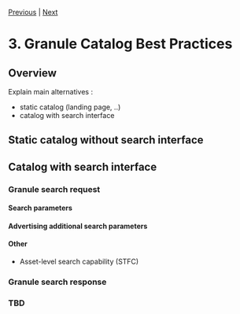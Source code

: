 [Previous](2-objectives-needs.md) | [Next](4-collection-catalogs.md)
# 3. Granule Catalog Best Practices

[//]: # (this is a comment)

## Overview

Explain main alternatives :
- static catalog (landing page, ..)
- catalog with search interface

## Static catalog without search interface

## Catalog with search interface

### Granule search request

#### Search parameters

#### Advertising additional search parameters

#### Other

- Asset-level search capability (STFC)

### Granule search response

### TBD
